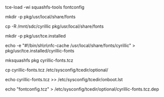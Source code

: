 tce-load -wi squashfs-tools fontconfig

mkdir -p pkg/usr/local/share/fonts

cp -R /mnt/sdc/cyrillic pkg/usr/local/share/fonts

mkdir -p pkg/usr/tce.installed

echo -e "#!/bin/sh\n\nfc-cache /usr/local/share/fonts/cyrillic" > pkg/usr/tce.installed/cyrillic-fonts

mksquashfs pkg cyrillic-fonts.tcz

cp cyrillic-fonts.tcz /etc/sysconfig/tcedir/optional/

echo cyrillic-fonts.tcz >> /etc/sysconfig/tcedir/onboot.lst

echo "fontconfig.tcz" > /etc/sysconfig/tcedir/optional/cyrillic-fonts.tcz.dep
